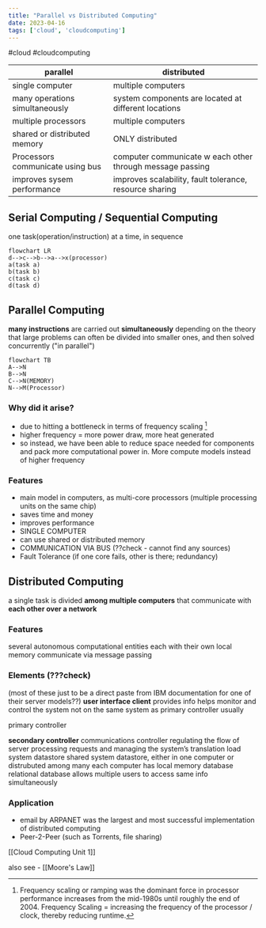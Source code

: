 ```yaml
---
title: "Parallel vs Distributed Computing"
date: 2023-04-16
tags: ['cloud', 'cloudcomputing']
---
```

#cloud #cloudcomputing 

| parallel | distributed |
|---|---|
|single computer|multiple computers|
|many operations simultaneously|system components are located at different locations |
|multiple processors|multiple computers|
|shared or distributed memory | ONLY distributed|
|Processors communicate using bus|computer communicate w each other through message passing|
|improves sysem performance|improves scalability, fault tolerance, resource sharing|

## Serial Computing / Sequential Computing 
one task(operation/instruction) at a time, in sequence 

```mermaid
flowchart LR
d-->c-->b-->a-->x(processor)
a(task a)
b(task b)
c(task c)
d(task d)
```

## Parallel Computing 
**many instructions** are carried out **simultaneously** 
depending on the theory that large problems can often be divided into smaller ones, and then solved concurrently ("in parallel")

```mermaid
flowchart TB
A-->N
B-->N
C-->N(MEMORY)
N-->M(Processor)
```

### Why did it arise? 
- due to hitting a bottleneck in terms of frequency scaling [^1]
- higher frequency = more power draw, more heat generated 
- so instead, we have been able to reduce space needed for components and  pack more computational power in. More compute models instead of higher frequency 

### Features 
- main model in computers, as multi-core processors (multiple processing units on the same chip)
- saves time and money 
- improves performance 
- SINGLE COMPUTER
-  can use shared or distributed memory 
- COMMUNICATION VIA BUS (??check - cannot find any sources)
- Fault Tolerance (if one core fails, other is there; redundancy)


[^1]: Frequency scaling or ramping was the dominant force in  processor performance increases from the mid-1980s until roughly the end of 2004. Frequency Scaling = increasing the frequency of the processor / clock, thereby reducing runtime. 

## Distributed Computing 
a single task is divided **among multiple computers** that communicate with **each other over a network** 

### Features 
several autonomous computational entities
each with their own local memory 
communicate via message passing 

### Elements (???check)
(most of these just to be a direct paste from IBM documentation for one of their server models??)
**user interface client** 
	provides info 
	helps monitor and control the system
	not on the same system as primary controller usually

primary controller 

**secondary controller**
	communications controller 
	regulating the flow of server processing requests and managing the system’s translation load
system datastore 
	shared system datastore, either in one computer or distrubuted among many 
	each computer has local memory 
database 
	relational database 
	allows multiple users to access same info simultaneously 

### Application 
- email by ARPANET was the largest and most successful implementation of distributed computing 
- Peer-2-Peer (such as Torrents, file sharing)


[[Cloud Computing Unit 1]]

also see - [[Moore's Law]]